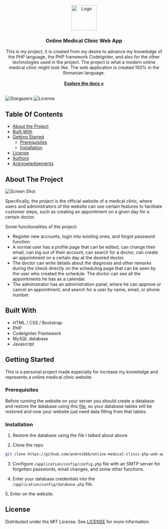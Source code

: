 <br/>
<p align="center">
  <a href="https://github.com/andreibbb/online-medical-clinic-php-web-app">
    <img src="https://i.imgur.com/GRkz5wK.png" alt="Logo" width="80" height="80">
  </a>

  <h3 align="center">Online Medical Clinic Web App</h3>

  <p align="center">
    This is my project, it is created from my desire to advance my knowledge of the PHP language, the PHP framework CodeIgniter, and also for the other technologies used in the project. The project is what a modern online medical clinic might look like. The web application is created 100% in the Romanian language.
    <br/>
    <br/>
    <a href="https://github.com/andreibbb/online-medical-clinic-php-web-app"><strong>Explore the docs »</strong></a>
    <br/>
    <br/>
  </p>
</p>

![Stargazers](https://img.shields.io/github/stars/andreibbb/online-medical-clinic-php-web-app?style=social) ![License](https://img.shields.io/github/license/andreibbb/online-medical-clinic-php-web-app) 

## Table Of Contents

* [About the Project](#about-the-project)
* [Built With](#built-with)
* [Getting Started](#getting-started)
  * [Prerequisites](#prerequisites)
  * [Installation](#installation)
* [License](#license)
* [Authors](#authors)
* [Acknowledgements](#acknowledgements)

## About The Project

![Screen Shot](https://i.imgur.com/7CqPLDq.png)

Specifically, the project is the official website of a medical clinic, where users and administrators of the website can use certain features to facilitate customer steps, such as creating an appointment on a given day for a certain doctor.

Some functionalities of the project:
* Register new accounts, login into existing ones, and forgot password function
* A normal user has a profile page that can be edited, can change their email, can log out of their account, can search for a doctor, can create an appointment on a certain day at the desired doctor.
* The doctor can write details about the diagnosis and other remarks during the check directly on the scheduling page that can be seen by the user who created the schedule. The doctor can see all the appointments he has as a calendar.
* The administrator has an administration panel, where he can approve or cancel an appointment, and search for a user by name, email, or phone number.

## Built With

* HTML / CSS / Bootstrap
* PHP
* CodeIgniter Framework
* MySQL database
* Javascript

## Getting Started

This is a personal project made especially for increase my knowledge and represents a online medical clinic website. 

### Prerequisites

Before running the website on your server you should create a database and restore the database using this [file](https://github.com/andreibbb/online-medical-clinic-php-web-app/blob/main/db_requirments_backup.sql), so your database tables will be restored and now your website just need data filling from that tables.

### Installation

1. Restore the database using the file I talked about above.

2. Clone the repo

```sh
git clone https://github.com/andreibbb/online-medical-clinic-php-web-app.git
```

3. Configure ```/application/config/config.php``` file with an SMTP server for forgotten passwords, email changes, and some other functions.

4. Enter your database credentials into the ```/application/config/database.php``` file.

5, Enter on the website.

## License

Distributed under the MIT License. See [LICENSE](https://github.com/andreibbb/online-medical-clinic-php-web-app/blob/main/LICENSE.md) for more information.
